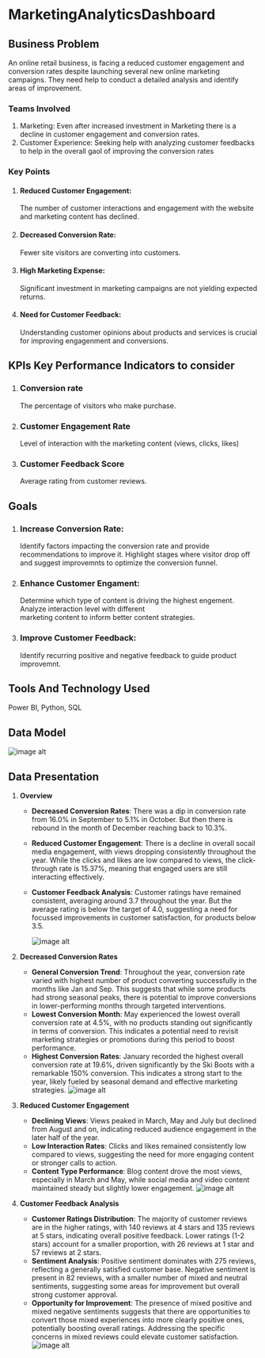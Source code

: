 # MarketingAnalyticsDashboard

## Business Problem
An online retail business, is facing a reduced customer engagement and conversion rates despite launching several new online marketing campaigns. They need help to conduct a detailed analysis and identify areas of improvement.
### Teams Involved
1. Marketing: Even after increased investment in Marketing there is a decline in customer engagement and conversion rates.
2. Customer Experience: Seeking help with analyzing customer feedbacks to help in the overall gaol of improving the conversion rates
### Key Points
1. #### Reduced Customer Engagement:
   The number of customer interactions and engagement with the website and marketing content has declined.
2. #### Decreased Conversion Rate:
   Fewer site visitors are converting into customers.
3. #### High Marketing Expense:
   Significant investment in marketing campaigns are not yielding expected returns.
4. #### Need for Customer Feedback:
   Understanding customer opinions about products and services is crucial for improving engagenment and conversions.

## KPIs Key Performance Indicators to consider
1. ### Conversion rate
   The percentage of visitors who make purchase.
2. ### Customer Engagement Rate
   Level of interaction with the marketing content (views, clicks, likes)
3. ### Customer Feedback Score
   Average rating from customer reviews.

## Goals
1. ### Increase Conversion Rate:
   Identify factors impacting the conversion rate and provide recommendations to improve it.
   Highlight stages where visitor drop off and suggest improvemnts to optimize the conversion funnel.
2. ### Enhance Customer Engament:
   Determine which type of content is driving the highest engement. Analyze interaction level with different     
   marketing content to inform better content strategies.
3. ### Improve Customer Feedback:
   Identify recurring positive and negative feedback to guide product improvemnt.

## Tools And Technology Used
Power BI, Python, SQL

## Data Model
![image alt](https://github.com/Bhaktispace/MarketingAnalyticsDashboard/blob/09953f666a246ec788f57aec119b291759efd48e/Power%20BI%20Files/Images/Screenshot%202025-01-30%20184045.png)

## Data Presentation
1. **Overview**
   
   * **Decreased Conversion Rates**: There was a dip in conversion rate from 16.0% in September to 5.1% in October. But then there is rebound in the month of December reaching back to 10.3%.
   * **Reduced Customer Engagement**: There is a decline in overall socail media engagement, with views dropping consistently throughout the year. While the clicks and likes are low compared to views, the click-through rate is 15.37%, meaning that engaged users are still interacting effectively.
   *  **Customer Feedback Analysis**: Customer ratings have remained consistent, averaging around 3.7 throughout the year. But the average rating is below the target of 4.0, suggesting a need for focussed improvements in customer satisfaction, for products below 3.5.
     
      ![image alt](https://github.com/Bhaktispace/MarketingAnalyticsDashboard/blob/f8bccae2a23c4448724995e19e20ca7ab9a1cfc1/Screenshot%202025-01-29%20183713.png)
      
 2. **Decreased Conversion Rates**
    * **General Conversion Trend**: Throughout the year, conversion rate varied with highest number of product converting successfully in the months like Jan and Sep. This suggests that while some products had strong seasonal peaks, there is potential to improve conversions in lower-performing months through targeted interventions.
    *  **Lowest Conversion Month**: May experienced the lowest overall conversion rate at 4.5%, with no products standing out significantly in terms of conversion. This indicates a potential need to revisit marketing strategies or promotions during this period to boost performance.
    *   **Highest Conversion Rates**: January recorded the highest overall conversion rate at 19.6%, driven significantly by the Ski Boots with a remarkable 150% conversion. This indicates a strong start to the year, likely fueled by seasonal demand and effective marketing strategies.
      ![image alt](https://github.com/Bhaktispace/MarketingAnalyticsDashboard/blob/30134c2e6eaf2363e2cc78dfd2ca855e3bcb7ba9/Power%20BI%20Files/Images/Screenshot%202025-01-30%20184207.png)    
3.  **Reduced Customer Engagement**
    * **Declining Views**:  Views peaked in March, May and July but declined from August and on, indicating reduced audience engagement in the later half of the year.
    *  **Low Interaction Rates**: Clicks and likes remained consistently low compared to views, suggesting the need for more engaging content or stronger calls to action.
    *  **Content Type Performance**: Blog content drove the most views, especially in March and May, while social media and video content maintained steady but slightly lower engagement.
      ![image alt](https://github.com/Bhaktispace/MarketingAnalyticsDashboard/blob/a9c0ee974f544766c4cff0b1e4d5a5e41a755a84/Power%20BI%20Files/Images/Screenshot%202025-01-30%20184240.png)
4.  **Customer Feedback Analysis**
    * **Customer Ratings Distribution**: The majority of customer reviews are in the higher ratings, with 140 reviews at 4 stars and 135 reviews at 5 stars, indicating overall positive feedback. Lower ratings (1-2 stars) account for a smaller proportion, with 26 reviews at 1 star and 57 reviews at 2 stars.
    *  **Sentiment Analysis**: Positive sentiment dominates with 275 reviews, reflecting a generally satisfied customer base. Negative sentiment is present in 82 reviews, with a smaller number of mixed and neutral sentiments, suggesting some areas for improvement but overall strong customer approval.
    *   **Opportunity for Improvement**: The presence of mixed positive and mixed negative sentiments suggests that there are opportunities to convert those mixed experiences into more clearly positive ones, potentially boosting overall ratings. Addressing the specific concerns in mixed reviews could elevate customer satisfaction.
       ![image alt](https://github.com/Bhaktispace/MarketingAnalyticsDashboard/blob/11a043883b13adaab765831102b43338aa27aa8f/Power%20BI%20Files/Images/Screenshot%202025-01-30%20184308.png)
